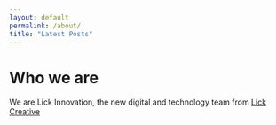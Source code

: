```yaml
---
layout: default
permalink: /about/
title: "Latest Posts"
---
```

<div class="wrap">
	<h1>Who we are</h1>
	<p>We are Lick Innovation, the new digital and technology team from <a href="http://www.lickcreative.com">Lick Creative</a></p>
</div>
